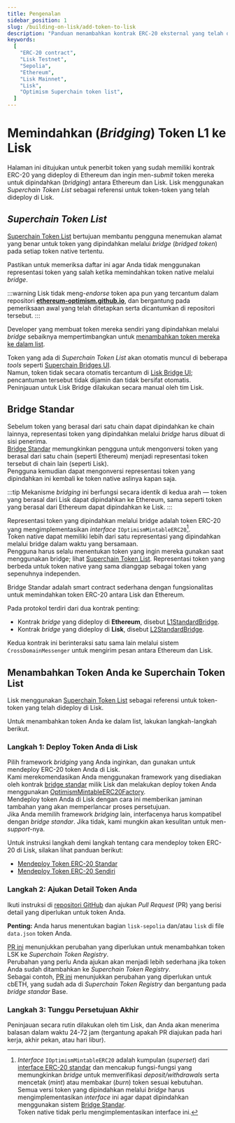 ```yaml
---
title: Pengenalan
sidebar_position: 1
slug: /building-on-lisk/add-token-to-lisk
description: "Panduan menambahkan kontrak ERC-20 eksternal yang telah dideploy di Ethereum ke jaringan Lisk."
keywords:
  [
    "ERC-20 contract",
    "Lisk Testnet",
    "Sepolia",
    "Ethereum",
    "Lisk Mainnet",
    "Lisk",
    "Optimism Superchain token list",
  ]
---
```


# Memindahkan (_Bridging_) Token L1 ke Lisk

Halaman ini ditujukan untuk penerbit token yang sudah memiliki kontrak ERC-20 yang dideploy di Ethereum dan ingin men-_submit_ token mereka untuk dipindahkan (_bridging_) antara Ethereum dan Lisk.
Lisk menggunakan _Superchain Token List_ sebagai referensi untuk token-token yang telah dideploy di Lisk.

## _Superchain Token List_

[Superchain Token List](https://github.com/ethereum-optimism/ethereum-optimism.github.io) bertujuan membantu pengguna menemukan alamat yang benar untuk token yang dipindahkan melalui _bridge_ (_bridged token_) pada setiap token native tertentu.

Pastikan untuk memeriksa daftar ini agar Anda tidak menggunakan representasi token yang salah ketika memindahkan token native melalui _bridge_.

<!-- TODO: Tambahkan referensi ke halaman alamat token yang dipindahkan melalui bridge setelah halaman tersebut dibuat untuk Lisk.: https://docs.optimism.io/builders/app-developers/bridging/standard-bridge#searching-the-token-list -->

:::warning
Lisk tidak meng-_endorse_ token apa pun yang tercantum dalam repositori [**ethereum-optimism.github.io**](https://github.com/ethereum-optimism/ethereum-optimism.github.io), dan bergantung pada pemeriksaan awal yang telah ditetapkan serta dicantumkan di repositori tersebut.
:::

Developer yang membuat token mereka sendiri yang dipindahkan melalui _bridge_ sebaiknya mempertimbangkan untuk [menambahkan token mereka ke dalam list](#menambahkan-token-anda-ke-superchain-token-list).

Token yang ada di _Superchain Token List_ akan otomatis muncul di beberapa _tools_ seperti [Superchain Bridges UI](https://app.optimism.io/bridge).  
Namun, token tidak secara otomatis tercantum di [Lisk Bridge UI](https://bridge.lisk.com/bridge/lisk); pencantuman tersebut tidak dijamin dan tidak bersifat otomatis.  
Peninjauan untuk Lisk Bridge dilakukan secara manual oleh tim Lisk.

## Bridge Standar

Sebelum token yang berasal dari satu chain dapat dipindahkan ke chain lainnya, representasi token yang dipindahkan melalui _bridge_ harus dibuat di sisi penerima.  
[Bridge Standar](https://docs.optimism.io/builders/app-developers/bridging/standard-bridge) memungkinkan pengguna untuk mengonversi token yang berasal dari satu chain (seperti Ethereum) menjadi representasi token tersebut di chain lain (seperti Lisk).  
Pengguna kemudian dapat mengonversi representasi token yang dipindahkan ini kembali ke token native aslinya kapan saja.

:::tip
Mekanisme _bridging_ ini berfungsi secara identik di kedua arah — token yang berasal dari Lisk dapat dipindahkan ke Ethereum, sama seperti token yang berasal dari Ethereum dapat dipindahkan ke Lisk.
:::

Representasi token yang dipindahkan melalui bridge adalah token ERC-20 yang mengimplementasikan _interface_ `IOptimismMintableERC20`[^1].  
Token native dapat memiliki lebih dari satu representasi yang dipindahkan melalui bridge dalam waktu yang bersamaan.  
Pengguna harus selalu menentukan token yang ingin mereka gunakan saat menggunakan bridge; lihat [Superchain Token List](#superchain-token-list). Representasi token yang berbeda untuk token native yang sama dianggap sebagai token yang sepenuhnya independen.

Bridge Standar adalah smart contract sederhana dengan fungsionalitas untuk memindahkan token ERC-20 antara Lisk dan Ethereum.

Pada protokol terdiri dari dua kontrak penting:

- Kontrak _bridge_ yang dideploy di **Ethereum**, disebut [L1StandardBridge](https://etherscan.io/address/0x2658723Bf70c7667De6B25F99fcce13A16D25d08).
- Kontrak _bridge_ yang dideploy di **Lisk**, disebut [L2StandardBridge](https://blockscout.lisk.com/address/0x4200000000000000000000000000000000000010).

Kedua kontrak ini berinteraksi satu sama lain melalui sistem `CrossDomainMessenger` untuk mengirim pesan antara Ethereum dan Lisk.

[^1]:
    _Interface_ `IOptimismMintableERC20` adalah kumpulan (_superset_) dari [interface ERC-20 standar](https://eips.ethereum.org/EIPS/eip-20) dan mencakup fungsi-fungsi yang memungkinkan _bridge_ untuk memverifikasi _deposit/withdrawals_ serta mencetak (_mint_) atau membakar (_burn_) token sesuai kebutuhan.  
    Semua versi token yang dipindahkan melalui _bridge_ harus mengimplementasikan _interface_ ini agar dapat dipindahkan menggunakan sistem [Bridge Standar](#bridge-standar).  
    Token native tidak perlu mengimplementasikan interface ini.

## Menambahkan Token Anda ke Superchain Token List

Lisk menggunakan [Superchain Token List](https://github.com/ethereum-optimism/ethereum-optimism.github.io/blob/master/optimism.tokenlist.json) sebagai referensi untuk token-token yang telah dideploy di Lisk.

Untuk menambahkan token Anda ke dalam list, lakukan langkah-langkah berikut.

### Langkah 1: Deploy Token Anda di Lisk

Pilih framework _bridging_ yang Anda inginkan, dan gunakan untuk mendeploy ERC-20 token Anda di Lisk.  
Kami merekomendasikan Anda menggunakan framework yang disediakan oleh kontrak [bridge standar](#bridge-standar) milik Lisk dan melakukan deploy token Anda menggunakan [OptimismMintableERC20Factory](https://docs.lisk.com/contracts#jaringan-lisk-l2).  
Mendeploy token Anda di Lisk dengan cara ini memberikan jaminan tambahan yang akan memperlancar proses persetujuan.  
Jika Anda memilih framework _bridging_ lain, interfacenya harus kompatibel dengan _bridge standar_. Jika tidak, kami mungkin akan kesulitan untuk men-_support_-nya.

Untuk instruksi langkah demi langkah tentang cara mendeploy token ERC-20 di Lisk, silakan lihat panduan berikut:

- [Mendeploy Token ERC-20 Standar](./standard-token.md)
- [Mendeploy Token ERC-20 Sendiri](./custom-token.mdx)

### Langkah 2: Ajukan Detail Token Anda

Ikuti instruksi di [repositori GitHub](https://github.com/ethereum-optimism/ethereum-optimism.github.io) dan ajukan _Pull Request_ (PR) yang berisi detail yang diperlukan untuk token Anda.

**Penting:** Anda harus menentukan bagian `lisk-sepolia` dan/atau `lisk` di file `data.json` token Anda.

[PR ini](https://github.com/ethereum-optimism/ethereum-optimism.github.io/pull/899) menunjukkan perubahan yang diperlukan untuk menambahkan token LSK ke _Superchain Token Registry_.  
Perubahan yang perlu Anda ajukan akan menjadi lebih sederhana jika token Anda sudah ditambahkan ke _Superchain Token Registry_.  
Sebagai contoh, [PR ini](https://github.com/ethereum-optimism/ethereum-optimism.github.io/commit/27ab9b2d3388f7feba3a152e0a0748c73d732a68) menunjukkan perubahan yang diperlukan untuk cbETH, yang sudah ada di _Superchain Token Registry_ dan bergantung pada _bridge standar_ Base.

### Langkah 3: Tunggu Persetujuan Akhir

Peninjauan secara rutin dilakukan oleh tim Lisk, dan Anda akan menerima balasan dalam waktu 24-72 jam (tergantung apakah PR diajukan pada hari kerja, akhir pekan, atau hari libur).
